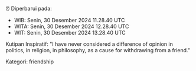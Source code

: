 ⏰ Diperbarui pada:
- WIB: Senin, 30 Desember 2024 11.28.40 UTC
- WITA: Senin, 30 Desember 2024 12.28.40 UTC
- WIT: Senin, 30 Desember 2024 13.28.40 UTC

Kutipan Inspiratif:
"I have never considered a difference of opinion in politics, in religion, in philosophy, as a cause for withdrawing from a friend."


Kategori: friendship

